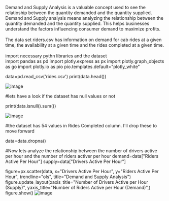 Demand and Supply Analysis is a valuable concept used to see the relatioship between the quantity demanded and the quantity supplied.  Demand and Supply analysis means analyzing the relationship between the quantity demanded and the quantity supplied.  This helps businesses understand the factors influencing consumer demand to maximize profits.
<br>
<br>
The data set riders.csv has information on demand for cab rides at a given time, the availability at a given time and the rides completed at a given time.
<br>
<br>
import necessary pythn libraries and the dataset
<br>
import pandas as pd
import plotly.express as px
import plotly.graph_objects as go
import plotly.io as pio
pio.templates.default="plotly_white"

data=pd.read_csv('rides.csv')
print(data.head())

![image](https://user-images.githubusercontent.com/95108103/230728379-a07b7631-31ea-4b2f-87b5-9a535bfe8a54.png)

#lets have a look if the dataset has null values or not

print(data.isnull().sum())

![image](https://user-images.githubusercontent.com/95108103/230728658-eda513c4-e9fb-4d7a-9fb5-70836e14e3b7.png)


#the dataset has 54 values in Rides Completed column.  I'll drop these to move forward

data=data.dropna()

#Now lets analyze the relationship between the number of drivers active per hour and the number of riders activer per hour
demand=data["Riders Active Per Hour"]
supply=data["Drivers Active Per Hour"]

figure=px.scatter(data, x="Drivers Active Per Hour", y="Riders Active Per Hour", trendline="ols", title="Demand and Supply Analysis")
figure.update_layout(xaxis_title="Number of Drivers Active per Hour (Supply)", yaxis_title="Number of Riders Active per Hour (Demand)",)
figure.show()
![image](https://user-images.githubusercontent.com/95108103/230728734-2bc6e5ad-3890-4e9c-9f63-5edf79a574ab.png)

